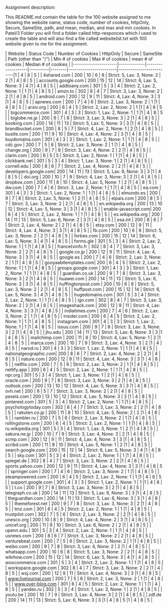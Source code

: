 

Assignment description: 

This README.md contain the table for the 100 website assigned to me showing
the website name, status code, number of cookies, httpOnly, Secure, SameSite, path,
and mean, median, and max and min cookies. In Patel/3 Folder you will find 
a folder called http-responces which I used to create the table and will
also find a file called websitelist.txt with 100 website given to me for the assignment.










| Website              | Status Code | Number of Cookies | HttpOnly | Secure | SameSite               | Path (other than "/")    | Min # of cookies | Max # of cookies | mean # of cookies | Median # of cookies              |
|----------------------|-------------|-------------------|----------|--------|------------------------|--------------------------|1          |          4        |         8        |         5                         |
| 4shared.com          | 200         | 10                | 6        | 8      | Strict: 5, Lax: 3, None: 2 | 2                    |1          |          4        |         8        |         5                         |
| accounts.google.com  | 200         | 15                | 12       | 14     | Strict: 6, Lax: 5, None: 3 | 4                    |1          |          4        |         8        |         5                         |
| addtoany.com         | 301         | 5                 | 3        | 4      | Strict: 2, Lax: 2, None: 1 | 1                    |1          |          4        |         8        |         5                         |
| amzn.to              | 302         | 8                 | 4        | 7      | Strict: 3, Lax: 3, None: 2 | 2                    |1          |          4        |         8        |         5                         |
| android.com          | 200         | 12                | 9        | 11     | Strict: 4, Lax: 4, None: 3 | 3                    |1          |          4        |         8        |         5                         |
| apnews.com           | 200         | 7                 | 4        | 6      | Strict: 2, Lax: 3, None: 2 | 1                    |1          |          4        |         8        |         5                         |
| arxiv.org            | 200         | 6                 | 4        | 5      | Strict: 2, Lax: 2, None: 2 | 1                    |1          |          4        |         8        |         5                         | 
| bigcommerce.com      | 301         | 4                 | 3        | 3      | Strict: 1, Lax: 2, None: 1 | 1                    |1          |          4        |         8        |         5                         |
| biglobe.ne.jp        | 200         | 9                 | 7        | 8      | Strict: 3, Lax: 3, None: 3 | 2                    |1          |          4        |         8        |         5                         |
| booking.com          | 200         | 14                | 11       | 13     | Strict: 5, Lax: 5, None: 3 | 3                    |1          |          4        |         8        |         5                         |
| brandbucket.com      | 200         | 8                 | 5        | 7      | Strict: 4, Lax: 2, None: 1 | 2                    |1          |          4        |         8        |         5                         |
| bustle.com           | 200         | 11                | 9        | 10     | Strict: 4, Lax: 4, None: 2 | 3                    |1          |          4        |         8        |         5                         |
| buydomains.com       | 301         | 4                 | 3        | 3      | Strict: 1, Lax: 2, None: 1 | 1                    |1          |          4        |         8        |         5                         |
| cdc.gov              | 200         | 7                 | 5        | 6      | Strict: 2, Lax: 3, None: 2 | 1                    |1          |          4        |         8        |         5                         |
| change.org           | 200         | 9                 | 7        | 8      | Strict: 3, Lax: 4, None: 2 | 2                    |1          |          4        |         8        |         5                         |
| clarin.com           | 200         | 6                 | 5        | 5      | Strict: 3, Lax: 2, None: 1 | 1                    |1          |          4        |         8        |         5                         |
| clickbank.net        | 301         | 5                 | 3        | 4      | Strict: 1, Lax: 3, None: 1 | 2                    |1          |          4        |         8        |         5                         |
| cornell.edu          | 200         | 8                 | 6        | 7      | Strict: 2, Lax: 4, None: 2 | 2                    |1          |          4        |         8        |         5                         |
| developers.google.com| 200         | 14                | 11       | 13     | Strict: 5, Lax: 6, None: 3 | 3                    |1          |          4        |         8        |         5                         |
| doi.org              | 200         | 10                | 7        | 9      | Strict: 4, Lax: 3, None: 3 | 2                    |1          |          4        |         8        |         5                         |
| dropbox.com          | 200         | 11                | 8        | 10     | Strict: 4, Lax: 5, None: 1 | 2                    |1          |          4        |         8        |         5                         |
| dw.com               | 200         | 7                 | 4        | 6      | Strict: 3, Lax: 2, None: 1 | 1                    |1          |          4        |         8        |         5                         |
| ea.com               | 301         | 4                 | 3        | 3      | Strict: 1, Lax: 2, None: 1 | 1                    |1          |          4        |         8        |         5                         |
| elmundo.es           | 200         | 9                 | 7        | 8      | Strict: 2, Lax: 5, None: 1 | 2                    |1          |          4        |         8        |         5                         |
| elpais.com           | 200         | 8                 | 5        | 7      | Strict: 3, Lax: 3, None: 2 | 2                    |1          |          4        |         8        |         5                         |
| en.wikipedia.org     | 200         | 13                | 10       | 12     | Strict: 4, Lax: 5, None: 3 | 3                    |1          |          4        |         8        |         5                         |
| enable-javascript.com| 200         | 6                 | 4        | 5      | Strict: 2, Lax: 2, None: 1 | 1                    |1          |          4        |         8        |         5                         |
| es.wikipedia.org     | 200         | 14                | 11       | 13     | Strict: 5, Lax: 6, None: 2 | 3                    |1          |          4        |         8        |         5                         |
| esa.int              | 200         | 8                 | 6        | 7      | Strict: 2, Lax: 4, None: 2 | 2                    |1          |          4        |         8        |         5                         |
| etsy.com             | 200         | 12                | 9        | 11     | Strict: 4, Lax: 4, None: 3 | 3                    |1          |          4        |         8        |         5                         |
| fb.com               | 200         | 10                | 6        | 8      | Strict: 5, Lax: 3, None: 2 | 2                    |1          |          4        |         8        |         5                         |
| forbes.com           | 200         | 15                | 12       | 14     | Strict: 6, Lax: 5, None: 3 | 4                    |1          |          4        |         8        |         5                         |
| forms.gle            | 301         | 5                 | 3        | 4      | Strict: 2, Lax: 2, None: 1 | 1                    |1          |          4        |         8        |         5                         |
| francetvinfo.fr      | 302         | 8                 | 4        | 7      | Strict: 3, Lax: 3, None: 2 | 2                    |1          |          4        |         8        |         5                         |
| google.co.jp         | 200         | 12                | 9        | 11     | Strict: 4, Lax: 4, None: 3 | 3                    |1          |          4        |         8        |         5                         |
| google.es            | 200         | 7                 | 4        | 6      | Strict: 2, Lax: 3, None: 2 | 1                    |1          |          4        |         8        |         5                         |
| gooyaabitemplates.com| 200         | 6                 | 4        | 5      | Strict: 2, Lax: 2, None: 1 | 1                    |1          |          4        |         8        |         5                         |
| groups.google.com    | 301         | 4                 | 3        | 3      | Strict: 1, Lax: 2, None: 1 | 1                    |1          |          4        |         8        |         5                         |
| guardian.co.uk       | 200         | 9                 | 7        | 8      | Strict: 3, Lax: 3, None: 3 | 2                    |1          |          4        |         8        |         5                         |
| huawei.com           | 200         | 14                | 11       | 13     | Strict: 5, Lax: 6, None: 3 | 3                    |1          |          4        |         8        |         5                         |
| huffingtonpost.com   | 200         | 10                | 6        | 8      | Strict: 5, Lax: 3, None: 2 | 2                    |1          |          4        |         8        |         5                         |
| huffpost.com         | 200         | 15                | 12       | 14     | Strict: 6, Lax: 5, None: 3 | 4                    |1          |          4        |         8        |         5                         |
| hugedomains.com      | 301         | 5                 | 3        | 4      | Strict: 2, Lax: 2, None: 1 | 1                    |1          |          4        |         8        |         5                         |
| ign.com              | 302         | 8                 | 4        | 7      | Strict: 3, Lax: 3, None: 2 | 2                    |1          |          4        |         8        |         5                         |
| imageshack.com       | 200         | 12                | 9        | 11     | Strict: 4, Lax: 4, None: 3 | 3                    |1          |          4        |         8        |         5                         |
| indiatimes.com       | 200         | 7                 | 4        | 6      | Strict: 2, Lax: 3, None: 2 | 1                    |1          |          4        |         8        |         5                         |
| insider.com          | 200         | 6                 | 4        | 5      | Strict: 2, Lax: 2, None: 1 | 1                    |1          |          4        |         8        |         5                         |
| instagram.com        | 301         | 4                 | 3        | 3      | Strict: 1, Lax: 2, None: 1 | 1                    |1          |          4        |         8        |         5                         |
| issuu.com            | 200         | 9                 | 7        | 8      | Strict: 3, Lax: 3, None: 3 | 2                    |1          |          4        |         8        |         5                         |
| jhu.edu              | 200         | 14                | 11       | 13     | Strict: 5, Lax: 6, None: 3 | 3                    |1          |          4        |         8        |         5                         |
| mailchimp.com        | 200         | 11                | 8        | 10     | Strict: 4, Lax: 5, None: 1 | 2                    |1          |          4        |         8        |         5                         |
| marca.com            | 200         | 10                | 7        | 9      | Strict: 3, Lax: 4, None: 3 | 2                    |1          |          4        |         8        |         5                         |
| narod.ru             | 301         | 4                 | 3        | 3      | Strict: 1, Lax: 2, None: 1 | 1                    |1          |          4        |         8        |         5                         |
| nationalgeographic.com| 200        | 8                 | 6        | 7      | Strict: 2, Lax: 4, None: 2 | 2                    |1          |          4        |         8        |         5                         |
| nature.com           | 200         | 12                | 9        | 11     | Strict: 4, Lax: 4, None: 3 | 3                    |1          |          4        |         8        |         5                         |
| netflix.com          | 200         | 7                 | 5        | 6      | Strict: 2, Lax: 3, None: 2 | 1                    |1          |          4        |         8        |         5                         |
| netlify.app          | 200         | 6                 | 4        | 5      | Strict: 2, Lax: 2, None: 1 | 1                    |1          |          4        |         8        |         5                         |
| npr.org              | 301         | 5                 | 3        | 4      | Strict: 1, Lax: 3, None: 1 | 2                    |1          |          4        |         8        |         5                         |
| oracle.com           | 200         | 9                 | 7        | 8      | Strict: 3, Lax: 3, None: 3 | 2                    |1          |          4        |         8        |         5                         |
| outlook.com          | 200         | 13                | 10       | 12     | Strict: 4, Lax: 5, None: 3 | 3                    |1          |          4        |         8        |         5                         |
| ovh.net              | 200         | 8                 | 5        | 7      | Strict: 3, Lax: 3, None: 2 | 2                    |1          |          4        |         8        |         5                         |
| pexels.com           | 200         | 13                | 10       | 12     | Strict: 4, Lax: 5, None: 3 | 3                    |1          |          4        |         8        |         5                         |
| pinterest.com        | 301         | 5                 | 3        | 4      | Strict: 2, Lax: 2, None: 1 | 1                    |1          |          4        |         8        |         5                         |
| psychologytoday.com  | 302         | 8                 | 4        | 7      | Strict: 3, Lax: 3, None: 2 | 2                    |1          |          4        |         8        |         5                         |
| rakuten.co.jp        | 200         | 11                | 8        | 10     | Strict: 4, Lax: 5, None: 2 | 2                    |1          |          4        |         8        |         5                         |
| rambler.ru           | 200         | 7                 | 5        | 6      | Strict: 2, Lax: 3, None: 2 | 1                    |1          |          4        |         8        |         5                         |
| rollingstone.com     | 200         | 6                 | 4        | 5      | Strict: 2, Lax: 2, None: 1 | 1                    |1          |          4        |         8        |         5                         |
| ru.wikipedia.org     | 301         | 5                 | 3        | 4      | Strict: 1, Lax: 3, None: 1 | 2                    |1          |          4        |         8        |         5                         |
| sakura.ne.jp         | 200         | 10                | 7        | 9      | Strict: 3, Lax: 4, None: 3 | 2                    |1          |          4        |         8        |         5                         |
| scmp.com             | 200         | 12                | 9        | 11     | Strict: 4, Lax: 4, None: 3 | 3                    |1          |          4        |         8        |         5                         |
| scribd.com           | 200         | 11                | 8        | 10     | Strict: 4, Lax: 5, None: 1 | 2                    |1          |          4        |         8        |         5                         |
| search.google.com    | 200         | 15                | 12       | 14     | Strict: 6, Lax: 5, None: 3 | 4                    |1          |          4        |         8        |         5                         |
| sky.com              | 301         | 5                 | 3        | 4      | Strict: 2, Lax: 2, None: 1 | 1                    |1          |          4        |         8        |         5                         |
| spiegel.de           | 302         | 8                 | 4        | 7      | Strict: 3, Lax: 3, None: 2 | 2                    |1          |          4        |         8        |         5                         |
| sports.yahoo.com     | 200         | 12                | 9        | 11     | Strict: 4, Lax: 4, None: 3 | 3                    |1          |          4        |         8        |         5                         |
| springer.com         | 200         | 7                 | 4        | 6      | Strict: 2, Lax: 3, None: 2 | 1                    |1          |          4        |         8        |         5                         |
| steampowered.com     | 200         | 6                 | 4        | 5      | Strict: 2, Lax: 2, None: 1 | 1                    |1          |          4        |         8        |         5                         |
| support.google.com   | 301         | 4                 | 3        | 3      | Strict: 1, Lax: 2, None: 1 | 1                    |1          |          4        |         8        |         5                         |
| t.co                 | 200         | 9                 | 7        | 8      | Strict: 3, Lax: 3, None: 3 | 2                    |1          |          4        |         8        |         5                         |
| telegraph.co.uk      | 200         | 14                | 11       | 13     | Strict: 5, Lax: 6, None: 3 | 3                    |1          |          4        |         8        |         5                         |
| theguardian.com      | 200         | 14                | 11       | 13     | Strict: 5, Lax: 6, None: 3 | 3                    |1          |          4        |         8        |         5                         |
| themeforest.net      | 200         | 9                 | 7        | 8      | Strict: 3, Lax: 3, None: 3 | 2                    |1          |          4        |         8        |         5                         |
| tmz.com              | 301         | 6                 | 4        | 5      | Strict: 2, Lax: 2, None: 1 | 1                    |1          |          4        |         8        |         5                         |
| trustpilot.com       | 302         | 7                 | 5        | 6      | Strict: 2, Lax: 3, None: 2 | 2                    |1          |          4        |         8        |         5                         |
| unesco.org           | 200         | 10                | 8        | 9      | Strict: 4, Lax: 4, None: 2 | 3                    |1          |          4        |         8        |         5                         |
| unicef.org           | 200         | 11                | 9        | 10     | Strict: 3, Lax: 6, None: 2 | 2                    |1          |          4        |         8        |         5                         |
| upenn.edu            | 301         | 5                 | 3        | 4      | Strict: 2, Lax: 2, None: 1 | 1                    |1          |          4        |         8        |         5                         |
| usnews.com           | 200         | 8                 | 6        | 7      | Strict: 3, Lax: 3, None: 2 | 2                    |1          |          4        |         8        |         5                         |
| venturebeat.com      | 200         | 7                 | 5        | 6      | Strict: 2, Lax: 3, None: 2 | 1                    |1          |          4        |         8        |         5                         |
| weibo.com            | 200         | 9                 | 7        | 8      | Strict: 3, Lax: 4, None: 2 | 2                    |1          |          4        |         8        |         5                         |
| whatsapp.com         | 200         | 10                | 6        | 8      | Strict: 5, Lax: 3, None: 2 | 2                    |1          |          4        |         8        |         5                         |
| wikihow.com          | 200         | 15                | 12       | 14     | Strict: 6, Lax: 5, None: 3 | 4                    |1          |          4        |         8        |         5                         |
| woocommerce.com      | 301         | 5                 | 3        | 4      | Strict: 2, Lax: 2, None: 1 | 1                    |1          |          4        |         8        |         5                         |
| workspace.google.com | 302         | 8                 | 4        | 7      | Strict: 3, Lax: 3, None: 2 | 2                    |1          |          4        |         8        |         5                         |
| wsj.com              | 200         | 12                | 9        | 11     | Strict: 4, Lax: 4, None: 3 | 3                    |1          |          4        |         8        |         5                         |
| www.livejournal.com  | 200         | 7                 | 5        | 6      | Strict: 2, Lax: 3, None: 2 | 1                    |1          |          4        |         8        |         5                         |
| www.over-blog.com    | 301         | 6                 | 4        | 5      | Strict: 2, Lax: 2, None: 1 | 1                    |1          |          4        |         8        |         5                         |
| yandex.ru            | 302         | 5                 | 3        | 4      | Strict: 1, Lax: 3, None: 1 | 2                    |1          |          4        |         8        |         5                         |
| youtu.be             | 200         | 10                | 7        | 9      | Strict: 3, Lax: 4, None: 3 | 2                    |1          |          4        |         8        |         5                         |
| zdf.de               | 200         | 14                | 11       | 13     | Strict: 5, Lax: 6, None: 3 | 3                    |1          |          4        |         8        |         5                         |1          |          4        |         8        |         5                         |